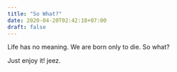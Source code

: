 ```yaml
---
title: "So What?"
date: 2020-04-20T02:42:18+07:00
draft: false
---
```


Life has no meaning. We are born only to die.
So what?

Just enjoy it! jeez.
